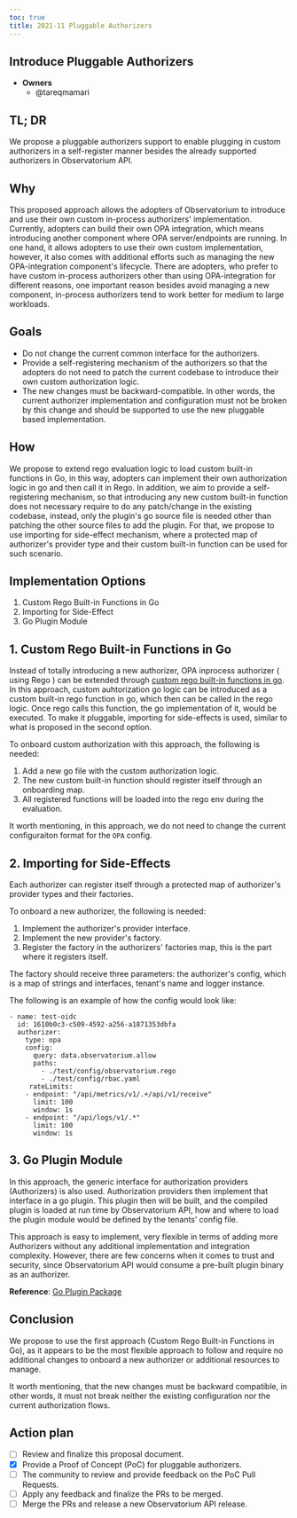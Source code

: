 ```yaml
---
toc: true
title: 2021-11 Pluggable Authorizers
---
```


## Introduce Pluggable Authorizers

* **Owners**
  * @tareqmamari

## TL; DR

We propose a pluggable authorizers support to enable plugging in custom authorizers in a self-register manner besides the already supported authorizers in Observatorium API.

## Why

This proposed approach allows the adopters of Observatorium to introduce and use their own custom in-process authorizers' implementation. Currently, adopters can build their own OPA integration, which means introducing another component where OPA server/endpoints are running. In one hand, it allows adopters to use their own custom implementation, however, it also comes with additional efforts such as managing the new OPA-integration component's lifecycle. There are adopters, who prefer to have custom in-process authorizers other than using OPA-integration for different reasons, one important reason besides avoid managing a new component, in-process authorizers tend to work better for medium to large workloads.

## Goals

- Do not change the current common interface for the authorizers.
- Provide a self-registering mechanism of the authorizers so that the adopters do not need to patch the current codebase to introduce their own custom authorization logic.
- The new changes must be backward-compatible. In other words, the current authorizer implementation and configuration must not be broken by this change and should be supported to use the new pluggable based implementation.

## How

We propose to extend rego evaluation logic to load custom built-in functions in Go, in this way, adopters can implement their own authorization logic in go and then call it in Rego. In addition, we aim to provide a self-registering mechanism, so that introducing any new custom built-in function does not necessary require to do any patch/change in the existing codebase, instead, only the plugin's go source file is needed other than patching the other source files to add the plugin. For that, we propose to use importing for side-effect mechanism, where a protected map of authorizer's provider type and their custom built-in function can be used for such scenario.

## Implementation Options
1. Custom Rego Built-in Functions in Go
2. Importing for Side-Effect
3. Go Plugin Module

## 1. Custom Rego Built-in Functions in Go

Instead of totally introducing a new authorizer, OPA inprocess authorizer ( using Rego ) can be extended through [custom rego built-in functions in go](https://www.openpolicyagent.org/docs/latest/extensions/#custom-built-in-functions-in-go). In this approach, custom auhtorization go logic can be introduced as a custom built-in rego function in go, which then can be called in the rego logic. Once rego calls this function, the go implementation of it, would be executed. To make it pluggable, importing for side-effects is used, similar to what is proposed in the second option.

To onboard custom authorization with this approach, the following is needed:
1. Add a new go file with the custom authorization logic.
2. The new custom built-in function should register itself through an onboarding map.
3. All registered functions will be loaded into the rego env during the evaluation.

It worth mentioning, in this approach, we do not need to change the current configuraiton format for the `OPA` config.

## 2. Importing for Side-Effects

Each authorizer can register itself through a protected map of authorizer's provider types and their factories.

To onboard a new authorizer, the following is needed:

1. Implement the authorizer's provider interface.
2. Implement the new provider's factory.
3. Register the factory in the authorizers' factories map, this is the part where it registers itself.

The factory should receive three parameters: the authorizer's config, which is a map of strings and interfaces, tenant's name and logger instance.

The following is an example of how the config would look like:

```
- name: test-oidc
  id: 1610b0c3-c509-4592-a256-a1871353dbfa
  authorizer:
    type: opa
    config:
      query: data.observatorium.allow
      paths:
        - ./test/config/observatorium.rego
        - ./test/config/rbac.yaml
     rateLimits:
    - endpoint: "/api/metrics/v1/.+/api/v1/receive"
      limit: 100
      window: 1s
    - endpoint: "/api/logs/v1/.*"
      limit: 100
      window: 1s
```

## 3. Go Plugin Module

In this approach, the generic interface for authorization providers (Authorizers) is also used. Authorization providers then implement that interface in a go plugin. This plugin then will be built, and the compiled plugin is loaded at run time by Observatorium API, how and where to load the plugin module would be defined by the tenants’ config file.

This approach is easy to implement, very flexible in terms of adding more Authorizers without any additional implementation and integration complexity. However, there are few concerns when it comes to trust and security, since Observatorium API would consume a pre-built plugin binary as an authorizer.

**Reference**: [Go Plugin Package](https://pkg.go.dev/plugin)

## Conclusion

We propose to use the first approach (Custom Rego Built-in Functions in Go), as it appears to be the most flexible approach to follow and require no additional changes to onboard a new authorizer or additional resources to manage.

It worth mentioning, that the new changes must be backward compatible, in other words, it must not break neither the existing configuration nor the current authorization flows.

## Action plan
- [ ] Review and finalize this proposal document.
- [X] Provide a Proof of Concept (PoC) for pluggable authorizers.
- [ ] The community to review and provide feedback on the PoC Pull Requests.
- [ ] Apply any feedback and finalize the PRs to be merged.
- [ ] Merge the PRs and release a new Observatorium API release.
